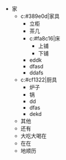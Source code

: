 - 家
	- c:#389e0d|家具
		- 立柜
		- 茶几
		- c:#fa8c16|床
			- 上铺
			- 下铺
		- eddk
		- dfasd
		- ddafs
	- c:#cf1322|厨具
		- 炉子
		- 锅
		- dd 
		- dfas
		- dekd
	- 其他
	- 还有
	- 大吃大喝在
	- 在在
	- 地顺历